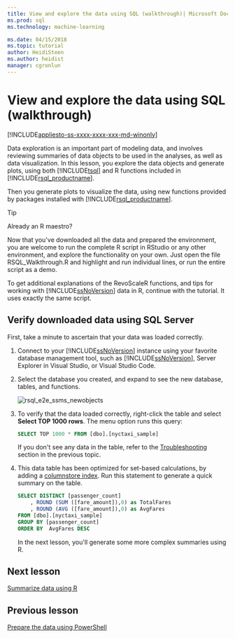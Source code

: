 ```yaml
---
title: View and explore the data using SQL (walkthrough)| Microsoft Docs
ms.prod: sql
ms.technology: machine-learning

ms.date: 04/15/2018  
ms.topic: tutorial
author: HeidiSteen
ms.author: heidist
manager: cgronlun
---
```

# View and explore the data using SQL (walkthrough)
[!INCLUDE[appliesto-ss-xxxx-xxxx-xxx-md-winonly](../../includes/appliesto-ss-xxxx-xxxx-xxx-md-winonly.md)]

Data exploration is an important part of modeling data, and involves reviewing summaries of data objects to be used in the analyses, as well as data visualization. In this lesson, you explore the data objects and generate plots, using both [!INCLUDE[tsql](../../includes/tsql-md.md)] and R functions included in [!INCLUDE[rsql_productname](../../includes/rsql-productname-md.md)].

Then you generate plots to visualize the data, using new functions provided by packages installed with [!INCLUDE[rsql_productname](../../includes/rsql-productname-md.md)].

> [!TIP]
> Already an R maestro?
>   
> Now that you've downloaded all the data and prepared the environment, you are welcome to run the complete R script in RStudio or any other environment, and explore the functionality on your own. Just open the file RSQL_Walkthrough.R and highlight and run individual lines, or run the entire script as a demo.
>   
> To get additional explanations of the RevoScaleR functions, and tips for working with [!INCLUDE[ssNoVersion](../../includes/ssnoversion-md.md)] data in R, continue with the tutorial. It uses exactly the same script.

## Verify downloaded data using SQL Server

First, take a minute to ascertain that your data was loaded correctly.

1. Connect to your [!INCLUDE[ssNoVersion](../../includes/ssnoversion-md.md)] instance using your favorite database management tool, such as [!INCLUDE[ssNoVersion](../../includes/ssnoversion-md.md)], Server Explorer in Visual Studio, or Visual Studio Code.

2. Select the database you created, and expand to see the new database, tables, and functions.
  
    ![rsql_e2e_ssms_newobjects](media/rsql-e2e-ssms-newobjects.PNG)
  
3.  To verify that the data loaded correctly, right-click the table and select **Select TOP 1000 rows**. The menu option runs this query:

    ```SQL
    SELECT TOP 1000 * FROM [dbo].[nyctaxi_sample]
    ```
    If you don't see any data in the table, refer to the [Troubleshooting](walkthrough-prepare-the-data.md) section in the previous topic.

4. This data table has been optimized for set-based calculations, by adding a [columnstore index](../../relational-databases/indexes/columnstore-indexes-overview.md). Run this statement to generate a quick summary on the table.

    ```SQL
    SELECT DISTINCT [passenger_count]
        , ROUND (SUM ([fare_amount]),0) as TotalFares
        , ROUND (AVG ([fare_amount]),0) as AvgFares
    FROM [dbo].[nyctaxi_sample]
    GROUP BY [passenger_count]
    ORDER BY  AvgFares DESC
    ````
    In the next lesson, you'll generate some more complex summaries using R.

## Next lesson

[Summarize data using R](walkthrough-view-and-summarize-data-using-r.md)

## Previous lesson

[Prepare the data using PowerShell](walkthrough-prepare-the-data.md)
